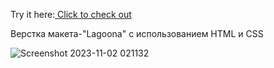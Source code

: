 Try it here:<a href="https://technicaldeveloper.github.io/Lionic/"> Click to check out</a>

Верстка макета-"Lagoona" с использованием HTML и CSS

![Screenshot 2023-11-02 021132](https://github.com/TechnicalDeveloper/Lionic/assets/95400630/5a1c9f96-54d4-42ad-8c6d-dcc08e5a4233)
